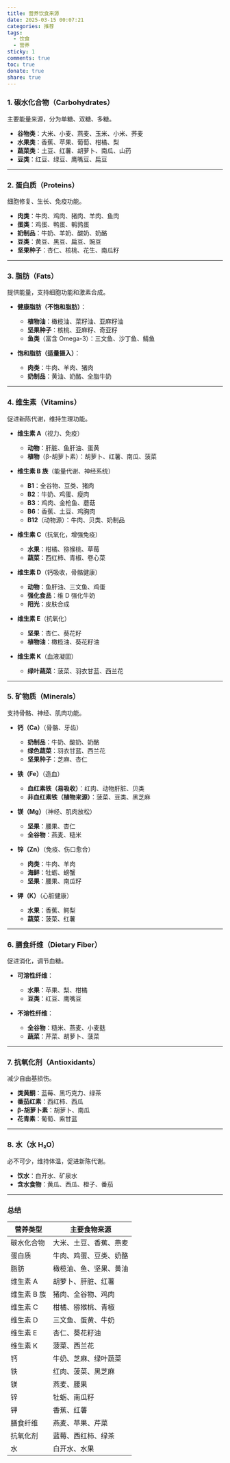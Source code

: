 ```yaml
---
title: 营养饮食来源
date: 2025-03-15 00:07:21
categories: 推荐
tags:
  - 饮食
  - 营养
sticky: 1
comments: true
toc: true
donate: true
share: true
---
```


### **1. 碳水化合物（Carbohydrates）**

主要能量来源，分为单糖、双糖、多糖。

- **谷物类**：大米、小麦、燕麦、玉米、小米、荞麦
- **水果类**：香蕉、苹果、葡萄、柑橘、梨
- **蔬菜类**：土豆、红薯、胡萝卜、南瓜、山药
- **豆类**：红豆、绿豆、鹰嘴豆、扁豆

---

### **2. 蛋白质（Proteins）**

细胞修复、生长、免疫功能。

- **肉类**：牛肉、鸡肉、猪肉、羊肉、鱼肉
- **蛋类**：鸡蛋、鸭蛋、鹌鹑蛋
- **奶制品**：牛奶、羊奶、酸奶、奶酪
- **豆类**：黄豆、黑豆、扁豆、豌豆
- **坚果种子**：杏仁、核桃、花生、南瓜籽

---

### **3. 脂肪（Fats）**

提供能量，支持细胞功能和激素合成。

- **健康脂肪（不饱和脂肪）**：

  - **植物油**：橄榄油、菜籽油、亚麻籽油
  - **坚果种子**：核桃、亚麻籽、奇亚籽
  - **鱼类**（富含 Omega-3）：三文鱼、沙丁鱼、鲭鱼

- **饱和脂肪（适量摄入）**：
  - **肉类**：牛肉、羊肉、猪肉
  - **奶制品**：黄油、奶酪、全脂牛奶

---

### **4. 维生素（Vitamins）**

促进新陈代谢，维持生理功能。

- **维生素 A**（视力、免疫）

  - **动物**：肝脏、鱼肝油、蛋黄
  - **植物**（β-胡萝卜素）：胡萝卜、红薯、南瓜、菠菜

- **维生素 B 族**（能量代谢、神经系统）

  - **B1**：全谷物、豆类、猪肉
  - **B2**：牛奶、鸡蛋、瘦肉
  - **B3**：鸡肉、金枪鱼、蘑菇
  - **B6**：香蕉、土豆、鸡胸肉
  - **B12**（动物源）：牛肉、贝类、奶制品

- **维生素 C**（抗氧化，增强免疫）

  - **水果**：柑橘、猕猴桃、草莓
  - **蔬菜**：西红柿、青椒、卷心菜

- **维生素 D**（钙吸收，骨骼健康）

  - **动物**：鱼肝油、三文鱼、鸡蛋
  - **强化食品**：维 D 强化牛奶
  - **阳光**：皮肤合成

- **维生素 E**（抗氧化）

  - **坚果**：杏仁、葵花籽
  - **植物油**：橄榄油、葵花籽油

- **维生素 K**（血液凝固）
  - **绿叶蔬菜**：菠菜、羽衣甘蓝、西兰花

---

### **5. 矿物质（Minerals）**

支持骨骼、神经、肌肉功能。

- **钙（Ca）**（骨骼、牙齿）

  - **奶制品**：牛奶、酸奶、奶酪
  - **绿色蔬菜**：羽衣甘蓝、西兰花
  - **坚果种子**：芝麻、杏仁

- **铁（Fe）**（造血）

  - **血红素铁（易吸收）**：红肉、动物肝脏、贝类
  - **非血红素铁（植物来源）**：菠菜、豆类、黑芝麻

- **镁（Mg）**（神经、肌肉放松）

  - **坚果**：腰果、杏仁
  - **全谷物**：燕麦、糙米

- **锌（Zn）**（免疫、伤口愈合）

  - **肉类**：牛肉、羊肉
  - **海鲜**：牡蛎、螃蟹
  - **坚果**：腰果、南瓜籽

- **钾（K）**（心脏健康）
  - **水果**：香蕉、鳄梨
  - **蔬菜**：菠菜、红薯

---

### **6. 膳食纤维（Dietary Fiber）**

促进消化，调节血糖。

- **可溶性纤维**：

  - **水果**：苹果、梨、柑橘
  - **豆类**：红豆、鹰嘴豆

- **不溶性纤维**：
  - **全谷物**：糙米、燕麦、小麦麸
  - **蔬菜**：芹菜、胡萝卜、菠菜

---

### **7. 抗氧化剂（Antioxidants）**

减少自由基损伤。

- **类黄酮**：蓝莓、黑巧克力、绿茶
- **番茄红素**：西红柿、西瓜
- **β-胡萝卜素**：胡萝卜、南瓜
- **花青素**：葡萄、紫甘蓝

---

### **8. 水（水 H₂O）**

必不可少，维持体温，促进新陈代谢。

- **饮水**：白开水、矿泉水
- **含水食物**：黄瓜、西瓜、橙子、番茄

---

### **总结**

| 营养类型    | 主要食物来源           |
| ----------- | ---------------------- |
| 碳水化合物  | 大米、土豆、香蕉、燕麦 |
| 蛋白质      | 牛肉、鸡蛋、豆类、奶酪 |
| 脂肪        | 橄榄油、鱼、坚果、黄油 |
| 维生素 A    | 胡萝卜、肝脏、红薯     |
| 维生素 B 族 | 猪肉、全谷物、鸡肉     |
| 维生素 C    | 柑橘、猕猴桃、青椒     |
| 维生素 D    | 三文鱼、蛋黄、牛奶     |
| 维生素 E    | 杏仁、葵花籽油         |
| 维生素 K    | 菠菜、西兰花           |
| 钙          | 牛奶、芝麻、绿叶蔬菜   |
| 铁          | 红肉、菠菜、黑芝麻     |
| 镁          | 燕麦、腰果             |
| 锌          | 牡蛎、南瓜籽           |
| 钾          | 香蕉、红薯             |
| 膳食纤维    | 燕麦、苹果、芹菜       |
| 抗氧化剂    | 蓝莓、西红柿、绿茶     |
| 水          | 白开水、水果           |
